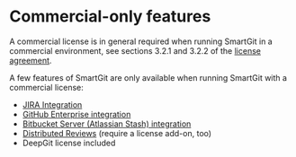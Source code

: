 # Commercial-only features

A commercial license is in general required when running SmartGit in a
commercial environment, see sections 3.2.1 and 3.2.2 of the [license
agreement](.md).

A few features of SmartGit are only available when running SmartGit with
a commercial license:

-   [JIRA Integration](JIRA.md)
-   [GitHub Enterprise integration](GitHub-Enterprise-Integration.md)
-   [Bitbucket Server (Atlassian Stash)
    integration](BitBucket-Server-Atlassian-Stash-integration.md)
-   [Distributed Reviews](Distributed-Reviews-add-on-.md) (require a
    license add-on, too)
-   DeepGit license included
